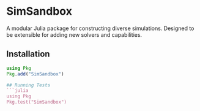 # SimSandbox

A modular Julia package for constructing diverse simulations. Designed to be extensible for adding new solvers and capabilities.

## Installation
```julia
using Pkg
Pkg.add("SimSandbox")

## Running Tests
```julia
using Pkg
Pkg.test("SimSandbox")
